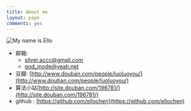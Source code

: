 ```yaml
---
title: About me
layout: page
comments: yes
---
```

  
![My name is Ello](http://img3.douban.com/icon/ul3433533-11.jpg)

- 邮箱:
  + silver.accc@gmail.com
  + god_mode@yeah.net
- 豆瓣: [http://www.douban.com/people/luoluoyou/](http://www.douban.com/people/luoluoyou/)
- 算法小站[http://site.douban.com/196781/](http://site.douban.com/196781/)
- github : [https://github.com/ellochen](https://github.com/ellochen)      

